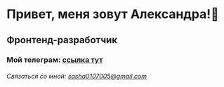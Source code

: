 # Привет, меня зовут Александра!👋
## Фронтенд-разработчик
### Мой телеграм: [ссылка тут]()
###### Связаться со мной: sasha0107005@gmail.com
